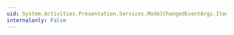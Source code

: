 ```yaml
---
uid: System.Activities.Presentation.Services.ModelChangedEventArgs.ItemsRemoved
internalonly: False
---
```

